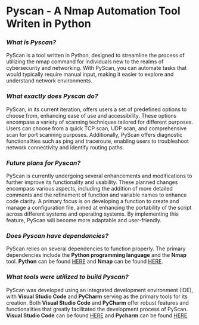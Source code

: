 # Pyscan - A Nmap Automation Tool Writen in Python

### *What is Pyscan?*

PyScan is a tool written in Python, designed to streamline the process of utilizing the nmap command for individuals new to the realms of cybersecurity and networking. With PyScan, you can automate tasks that would typically require manual input, making it easier to explore and understand network environments.

### *What exactly does Pyscan do?*

PyScan, in its current iteration, offers users a set of predefined options to choose from, enhancing ease of use and accessibility. These options encompass a variety of scanning techniques tailored for different purposes. Users can choose from a quick TCP scan, UDP scan, and comprehensive scan for port scanning purposes. Additionally, PyScan offers diagnostic functionalities such as ping and traceroute, enabling users to troubleshoot network connectivity and identify routing paths. 

### *Future plans for Pyscan?*
PyScan is currently undergoing several enhancements and modifications to further improve its functionality and usability. These planned changes encompass various aspects, including the addition of more detailed comments and the refinement of function and variable names to enhance code clarity. A primary focus is on developing a function to create and manage a configuration file, aimed at enhancing the portability of the script across different systems and operating systems. By implementing this feature, PyScan will become more adaptable and user-friendly.

### *Does Pyscan have dependancies?*
PyScan relies on several dependencies to function properly. The primary dependencies include the **Python programming language** and the **Nmap** tool. **Python** can be found [HERE](https://www.python.org/) and **Nmap** can be found [HERE](https://nmap.org/).

### *What tools were utilized to build Pyscan?*
PyScan was developed using an integrated development environment (IDE), with **Visual Studio Code** and **PyCharm** serving as the primary tools for its creation. Both **Visual Studio Code** and **PyCharm** offer robust features and functionalities that greatly facilitated the development process of PyScan. **Visual Studio Code** can be found [HERE](https://code.visualstudio.com/) and **Pycharm** can be found [HERE](https://www.jetbrains.com/).